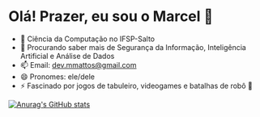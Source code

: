 # Olá! Prazer, eu sou o Marcel 👋

- 🔭 Ciência da Computação no IFSP-Salto
- 🌱 Procurando saber mais de Segurança da Informação, Inteligência Artificial e Análise de Dados
- 📫 Email: dev.mmattos@gmail.com
- 😄 Pronomes: ele/dele
- ⚡ Fascinado por jogos de tabuleiro, videogames e batalhas de robô 🤖

[![Anurag's GitHub stats](https://github-readme-stats.vercel.app/api?username=ihex03&theme=synthwave&show_icons=true)](https://github.com/anuraghazra/github-readme-stats)
